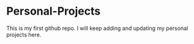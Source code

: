 # Personal-Projects
This is my first github repo. I will keep adding and updating my personal projects here.
